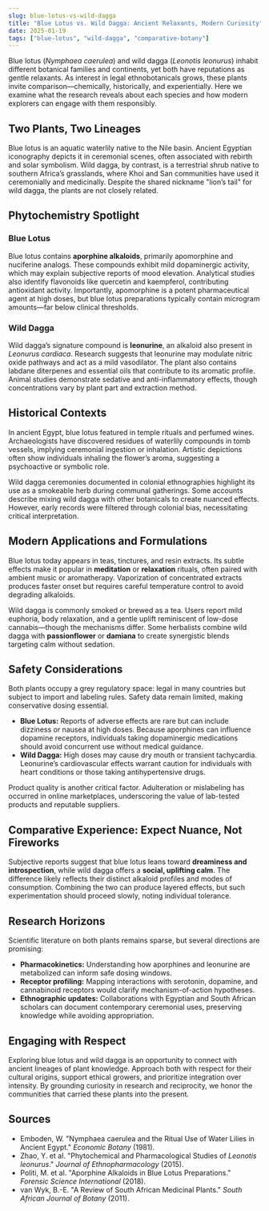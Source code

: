 ```yaml
---
slug: blue-lotus-vs-wild-dagga
title: "Blue Lotus vs. Wild Dagga: Ancient Relaxants, Modern Curiosity"
date: 2025-01-19
tags: ["blue-lotus", "wild-dagga", "comparative-botany"]
---
```


Blue lotus (*Nymphaea caerulea*) and wild dagga (*Leonotis leonurus*) inhabit different botanical families and continents, yet both have reputations as gentle relaxants. As interest in legal ethnobotanicals grows, these plants invite comparison—chemically, historically, and experientially. Here we examine what the research reveals about each species and how modern explorers can engage with them responsibly.

## Two Plants, Two Lineages

Blue lotus is an aquatic waterlily native to the Nile basin. Ancient Egyptian iconography depicts it in ceremonial scenes, often associated with rebirth and solar symbolism. Wild dagga, by contrast, is a terrestrial shrub native to southern Africa’s grasslands, where Khoi and San communities have used it ceremonially and medicinally. Despite the shared nickname "lion’s tail" for wild dagga, the plants are not closely related.

## Phytochemistry Spotlight

### Blue Lotus

Blue lotus contains **aporphine alkaloids**, primarily apomorphine and nuciferine analogs. These compounds exhibit mild dopaminergic activity, which may explain subjective reports of mood elevation. Analytical studies also identify flavonoids like quercetin and kaempferol, contributing antioxidant activity. Importantly, apomorphine is a potent pharmaceutical agent at high doses, but blue lotus preparations typically contain microgram amounts—far below clinical thresholds.

### Wild Dagga

Wild dagga’s signature compound is **leonurine**, an alkaloid also present in *Leonurus cardiaca*. Research suggests that leonurine may modulate nitric oxide pathways and act as a mild vasodilator. The plant also contains labdane diterpenes and essential oils that contribute to its aromatic profile. Animal studies demonstrate sedative and anti-inflammatory effects, though concentrations vary by plant part and extraction method.

## Historical Contexts

In ancient Egypt, blue lotus featured in temple rituals and perfumed wines. Archaeologists have discovered residues of waterlily compounds in tomb vessels, implying ceremonial ingestion or inhalation. Artistic depictions often show individuals inhaling the flower’s aroma, suggesting a psychoactive or symbolic role.

Wild dagga ceremonies documented in colonial ethnographies highlight its use as a smokeable herb during communal gatherings. Some accounts describe mixing wild dagga with other botanicals to create nuanced effects. However, early records were filtered through colonial bias, necessitating critical interpretation.

## Modern Applications and Formulations

Blue lotus today appears in teas, tinctures, and resin extracts. Its subtle effects make it popular in **meditation** or **relaxation** rituals, often paired with ambient music or aromatherapy. Vaporization of concentrated extracts produces faster onset but requires careful temperature control to avoid degrading alkaloids.

Wild dagga is commonly smoked or brewed as a tea. Users report mild euphoria, body relaxation, and a gentle uplift reminiscent of low-dose cannabis—though the mechanisms differ. Some herbalists combine wild dagga with **passionflower** or **damiana** to create synergistic blends targeting calm without sedation.

## Safety Considerations

Both plants occupy a grey regulatory space: legal in many countries but subject to import and labeling rules. Safety data remain limited, making conservative dosing essential.

- **Blue Lotus:** Reports of adverse effects are rare but can include dizziness or nausea at high doses. Because aporphines can influence dopamine receptors, individuals taking dopaminergic medications should avoid concurrent use without medical guidance.
- **Wild Dagga:** High doses may cause dry mouth or transient tachycardia. Leonurine’s cardiovascular effects warrant caution for individuals with heart conditions or those taking antihypertensive drugs.

Product quality is another critical factor. Adulteration or mislabeling has occurred in online marketplaces, underscoring the value of lab-tested products and reputable suppliers.

## Comparative Experience: Expect Nuance, Not Fireworks

Subjective reports suggest that blue lotus leans toward **dreaminess and introspection**, while wild dagga offers a **social, uplifting calm**. The difference likely reflects their distinct alkaloid profiles and modes of consumption. Combining the two can produce layered effects, but such experimentation should proceed slowly, noting individual tolerance.

## Research Horizons

Scientific literature on both plants remains sparse, but several directions are promising:

- **Pharmacokinetics:** Understanding how aporphines and leonurine are metabolized can inform safe dosing windows.
- **Receptor profiling:** Mapping interactions with serotonin, dopamine, and cannabinoid receptors would clarify mechanism-of-action hypotheses.
- **Ethnographic updates:** Collaborations with Egyptian and South African scholars can document contemporary ceremonial uses, preserving knowledge while avoiding appropriation.

## Engaging with Respect

Exploring blue lotus and wild dagga is an opportunity to connect with ancient lineages of plant knowledge. Approach both with respect for their cultural origins, support ethical growers, and prioritize integration over intensity. By grounding curiosity in research and reciprocity, we honor the communities that carried these plants into the present.

## Sources

- Emboden, W. "Nymphaea caerulea and the Ritual Use of Water Lilies in Ancient Egypt." *Economic Botany* (1981).
- Zhao, Y. et al. "Phytochemical and Pharmacological Studies of *Leonotis leonurus*." *Journal of Ethnopharmacology* (2015).
- Politi, M. et al. "Aporphine Alkaloids in Blue Lotus Preparations." *Forensic Science International* (2018).
- van Wyk, B.-E. "A Review of South African Medicinal Plants." *South African Journal of Botany* (2011).
